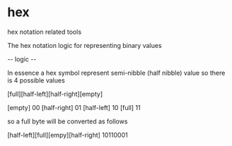 # hex
hex notation related tools 

The hex notation logic for representing binary values

-- logic --

In essence a hex symbol represent semi-nibble (half nibble) value so there is 4 possible values

[full][half-left][half-right][empty]

[empty]
00
[half-right]
01
[half-left]
10
[full]
11

so a full byte will be converted as follows

[half-left][full][empy][half-right]
10110001 


